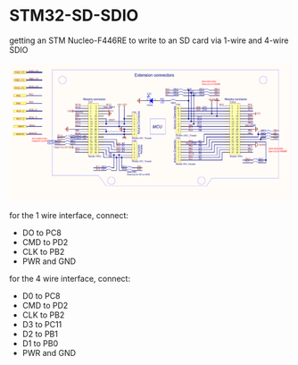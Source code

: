 # STM32-SD-SDIO
getting an STM Nucleo-F446RE to write to an SD card via 1-wire and 4-wire  SDIO

![board pinout](NucleoF446REpinout.png)

for the 1 wire interface, connect:
- DO to PC8
- CMD to PD2
- CLK to PB2
- PWR and GND

for the 4 wire interface, connect: 
- D0 to PC8
- CMD to PD2
- CLK to PB2
- D3 to PC11
- D2 to PB1
- D1 to PB0
- PWR and GND
